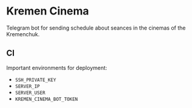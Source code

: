 # Kremen Cinema

Telegram bot for sending schedule about seances in the cinemas of the Kremenchuk.

## CI

Important environments for deployment:

- `SSH_PRIVATE_KEY`
- `SERVER_IP`
- `SERVER_USER`
- `KREMEN_CINEMA_BOT_TOKEN`
